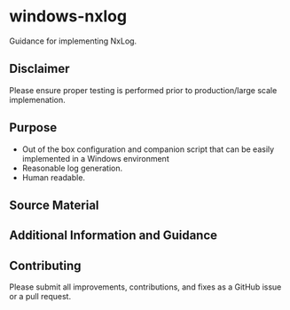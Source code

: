 # windows-nxlog
Guidance for implementing NxLog.

## Disclaimer

Please ensure proper testing is performed prior to production/large scale implemenation.

## Purpose

- Out of the box configuration and companion script that can be easily implemented in a Windows environment
- Reasonable log generation.
- Human readable.

## Source Material



## Additional Information and Guidance


## Contributing

Please submit all improvements, contributions, and fixes as a GitHub issue or a pull request.
